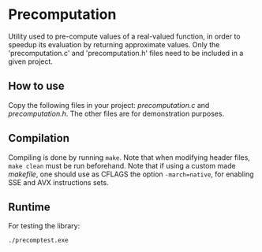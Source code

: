 # Precomputation

Utility used to pre-compute values of a real-valued function, in order to speedup its evaluation
by returning approximate values. Only the 'precomputation.c' and 'precomputation.h' files need
to be included in a given project.


## How to use

Copy the following files in your project: *precomputation.c* and *precomputation.h*.
The other files are for demonstration purposes.


## Compilation

Compiling is done by running ``` make ```. Note that when modifying header files, ``` make clean ``` must be run beforehand.
Note that if using a custom made *makefile*, one should use as CFLAGS the option ``` -march=native ```, for enabling SSE and AVX instructions sets.


## Runtime

For testing the library:

```
./precomptest.exe
```
